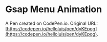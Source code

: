 # Gsap Menu Animation

A Pen created on CodePen.io. Original URL: [https://codepen.io/helloluis/pen/dyKEpog](https://codepen.io/helloluis/pen/dyKEpog).

